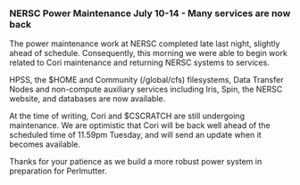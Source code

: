 ### NERSC Power Maintenance July 10-14 - Many services are now back

The power maintenance work at NERSC completed late last night, slightly
ahead of schedule. Consequently, this morning we were able to begin
work related to Cori maintenance and returning NERSC systems to services.

HPSS, the $HOME and Community (/global/cfs) filesystems, Data Transfer Nodes
and non-compute auxiliary services including Iris, Spin, the NERSC website, 
and databases are now available.

At the time of writing, Cori and $CSCRATCH are still undergoing maintenance.
We are optimistic that Cori will be back well ahead of the scheduled time 
of 11.59pm Tuesday, and will send an update when it becomes available.

Thanks for your patience as we build a more robust power system in 
preparation for Perlmutter.
